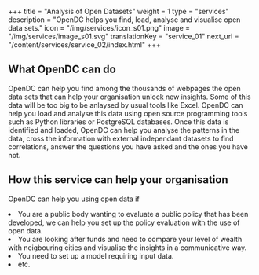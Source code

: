 +++
title = "Analysis of Open Datasets"
weight = 1
type = "services"
description = "OpenDC helps you find, load, analyse and visualise open data sets."
icon = "/img/services/icon_s01.png"
image = "/img/services/image_s01.svg"
translationKey = "service_01"
next_url = "/content/services/service_02/index.html"
+++

## What OpenDC can do
OpenDC can help you find among the thousands of webpages the open data sets  that can help your organisation unlock new insights.
Some of this data will be too big to be anlaysed by usual tools like Excel. OpenDC can help you load and analyse this data using open source programming tools such as Python libraries or PostgreSQL databases.
Once this data is identified and loaded, OpenDC can help you analyse the patterns in the data, cross the information with external independant datasets to find correlations, answer the questions you have asked and the ones you have not.

## How this service can help your organisation
OpenDC can help you using open data if
<li>You are a public body wanting to evaluate a public policy that has been developed, we can help you set up the policy evaluation with the use of open data.</li>
<li>You are looking after funds and need to compare your level of wealth with neigbouring cities and visualise the insights in a communicative way.
</li>
<li>You need to set up a model requiring input data.</li>
<li>etc.</li>